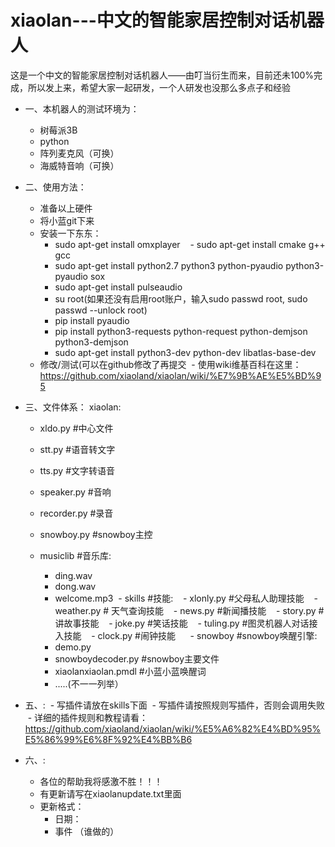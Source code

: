 # xiaolan---中文的智能家居控制对话机器人

这是一个中文的智能家居控制对话机器人——由叮当衍生而来，目前还未100%完成，所以发上来，希望大家一起研发，一个人研发也没那么多点子和经验
- 一、本机器人的测试环境为：
  - 树莓派3B
  - python
  - 阵列麦克风（可换）
  - 海威特音响（可换）

- 二、使用方法：
  - 准备以上硬件
  - 将小蓝git下来
  - 安装一下东东：
    - sudo apt-get install omxplayer
    - sudo apt-get install cmake g++ gcc
    - sudo apt-get install python2.7 python3 python-pyaudio python3-pyaudio sox
    - sudo apt-get install pulseaudio
    - su root(如果还没有启用root账户，输入sudo passwd root, sudo passwd --unlock root)
    - pip install pyaudio
    - pip install python3-requests python-request python-demjson python3-demjson
    - sudo apt-get install python3-dev python-dev libatlas-base-dev
  - 修改/测试(可以在github修改了再提交
  - 使用wiki维基百科在这里： https://github.com/xiaoland/xiaolan/wiki/%E7%9B%AE%E5%BD%95

- 三、文件体系：
xiaolan:
  - xldo.py #中心文件
  - stt.py #语音转文字
  - tts.py #文字转语音
  - speaker.py #音响
  - recorder.py #录音
  - snowboy.py #snowboy主控
  
  - musiclib #音乐库:
    - ding.wav
    - dong.wav
    - welcome.mp3
  - skills #技能:
    - xlonly.py #父母私人助理技能
    - weather.py # 天气查询技能
    - news.py #新闻播技能
    - story.py #讲故事技能
    - joke.py #笑话技能
    - tuling.py #图灵机器人对话接入技能
    - clock.py #闹钟技能
    
  - snowboy #snowboy唤醒引擎:
    - demo.py
    - snowboydecoder.py #snowboy主要文件
    - xiaolanxiaolan.pmdl #小蓝小蓝唤醒词
    - .....(不一一列举）

- 五、:
  - 写插件请放在skills下面
  - 写插件请按照规则写插件，否则会调用失败
  - 详细的插件规则和教程请看：https://github.com/xiaoland/xiaolan/wiki/%E5%A6%82%E4%BD%95%E5%86%99%E6%8F%92%E4%BB%B6

- 六、:
  - 各位的帮助我将感激不胜！！！
  - 有更新请写在xiaolanupdate.txt里面
  - 更新格式：
    - 日期：
    - 事件  （谁做的）
